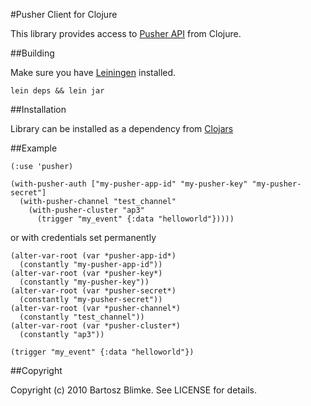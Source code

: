 #Pusher Client for Clojure

This library provides access to [Pusher API](http://www.pusherapp.com) from Clojure.

##Building

Make sure you have [Leiningen](http://github.com/technomancy/leiningen) installed.

    lein deps && lein jar

##Installation

Library can be installed as a dependency from [Clojars](http://clojars.org/clj-pusher)

##Example

    (:use 'pusher)

    (with-pusher-auth ["my-pusher-app-id" "my-pusher-key" "my-pusher-secret"]
      (with-pusher-channel "test_channel"
        (with-pusher-cluster "ap3"
          (trigger "my_event" {:data "helloworld"}))))

or with credentials set permanently

    (alter-var-root (var *pusher-app-id*)
      (constantly "my-pusher-app-id"))
    (alter-var-root (var *pusher-key*)
      (constantly "my-pusher-key"))
    (alter-var-root (var *pusher-secret*)
      (constantly "my-pusher-secret"))
    (alter-var-root (var *pusher-channel*)
      (constantly "test_channel"))
    (alter-var-root (var *pusher-cluster*)
      (constantly "ap3"))
      
    (trigger "my_event" {:data "helloworld"})

##Copyright

  Copyright (c) 2010 Bartosz Blimke. See LICENSE for details.

